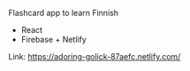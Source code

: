 Flashcard app to learn Finnish

* React
* Firebase + Netlify

Link: https://adoring-golick-87aefc.netlify.com/
